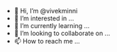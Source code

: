 - 👋 Hi, I’m @vivekminni
- 👀 I’m interested in ...
- 🌱 I’m currently learning ...
- 💞️ I’m looking to collaborate on ...
- 📫 How to reach me ...

<!---
vivekminni/vivekminni is a ✨ special ✨ repository because its `README.md` (this file) appears on your GitHub profile.
You can click the Preview link to take a look at your changes.
--->
